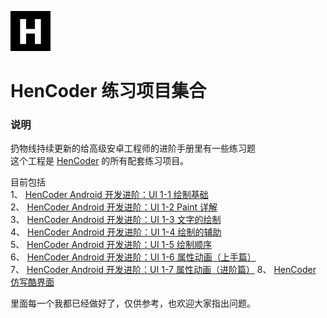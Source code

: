 ![](images/icon.png)

HenCoder 练习项目集合
===

### 说明
扔物线持续更新的给高级安卓工程师的进阶手册里有一些练习题  
这个工程是 [HenCoder](http://hencoder.com/) 的所有配套练习项目。

目前包括  
1、 [HenCoder Android 开发进阶：UI 1-1 绘制基础 ](https://github.com/hencoder/PracticeDraw1)  
2、 [HenCoder Android 开发进阶：UI 1-2 Paint 详解](http://hencoder.com/ui-1-2)   
3、 [HenCoder Android 开发进阶：UI 1-3 文字的绘制](http://hencoder.com/ui-1-3)  
4、 [HenCoder Android 开发进阶：UI 1-4 绘制的辅助](http://hencoder.com/ui-1-4)  
5、 [HenCoder Android 开发进阶：UI 1-5 绘制顺序](http://hencoder.com/ui-1-5)  
6、 [HenCoder Android 开发进阶：UI 1-6 属性动画（上手篇）](http://hencoder.com/ui-1-6)  
7、 [HenCoder Android 开发进阶：UI 1-7 属性动画（进阶篇）](http://hencoder.com/ui-1-7)
8、 [HenCoder 仿写酷界面](http://hencoder.com/activity-mock-1/)  

里面每一个我都已经做好了，仅供参考，也欢迎大家指出问题。  
